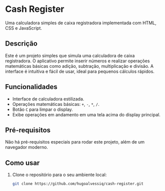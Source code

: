 # Cash Register

Uma calculadora simples de caixa registradora implementada com HTML, CSS e JavaScript.

## Descrição

Este é um projeto simples que simula uma calculadora de caixa registradora. O aplicativo permite inserir números e realizar operações matemáticas básicas como adição, subtração, multiplicação e divisão. A interface é intuitiva e fácil de usar, ideal para pequenos cálculos rápidos.

## Funcionalidades

- Interface de calculadora estilizada.
- Operações matemáticas básicas: `+`, `-`, `*`, `/`.
- Botão `C` para limpar o display.
- Exibe operações em andamento em uma tela acima do display principal.

## Pré-requisitos

Não há pré-requisitos especiais para rodar este projeto, além de um navegador moderno.

## Como usar

1. Clone o repositório para o seu ambiente local:
   ```bash
   git clone https://github.com/hugoalvessiq/cash-register.git
